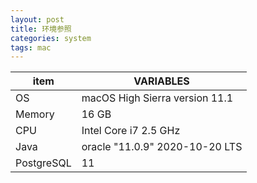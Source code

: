 ```yaml
---
layout: post
title: 环境参照
categories: system
tags: mac
---
```

| item       | VARIABLES                      |
| ---------- | ------------------------------ |
| OS         | macOS High Sierra version 11.1 |
| Memory     | 16 GB                          |
| CPU        | Intel Core i7 2.5 GHz          |
| Java       | oracle "11.0.9" 2020-10-20 LTS |
| PostgreSQL | 11                             |

